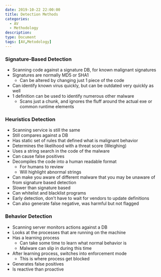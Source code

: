 ```yaml
---
date: 2019-10-22 22:00:00
title: Detection Methods
categories:
  - AV
  - Methodology
description:
type: Document
tags: [AV,Metodology]
---
```


### Signature-Based Detection

* Scanning code against a signature DB, for known malignant signatures
* Signatures are normally MD5 or SHA1
  * Can be altered by changing just 1 piece of the code
* Can identify known virus quickly, but can be outdated very quickly as well
* 1 definition can be used to identify numerous other malware
  * Scans just a chunk, and ignores the fluff around the actual exe or common runtime elements

### Heuristics Detection

* Scanning service is still the same
* Still compares against a DB
* Has static set of rules that defined what is malignant behavior
* Determines the likelihood with a threat score (Weighing)
* Uses a string search in the code of the malware
* Can cause false positives
* Decompiles the code into a human readable format
  * For humans to review
  * Will highlight abnormal strings
* Can make you aware of different malware that you may be unaware of from signature based detection
* Slower than signature based
* Can whitelist and blacklist programs
* Early detection, don't have to wait for vendors to update definitions
* Can also generate false negative, was harmful but not flagged

### Behavior Detection

* Scanning server monitors actions against a DB
* Looks at the processes that are running on the machine
* Has a learning process
  * Can take some time to learn what normal behavior is
  * Malware can slip in during this time
* After learning process, switches into enforcement mode
  * This is where process get blocked
* Generates false positives
* Is reactive than proactive